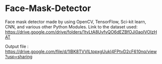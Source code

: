 # Face-Mask-Detector
Face mask detector made by using OpenCV, TensorFlow, Sci-kit learn, CNN, and various other Python Modules.
Link to the dataset used: https://drive.google.com/drive/folders/1tvLtA8UvfvQO6dEZBfOJi0aoIVOIzHAT

Output file : https://drive.google.com/file/d/1lBK8TVVILtppxgUukI4FPtvD2cF610nq/view?usp=sharing
